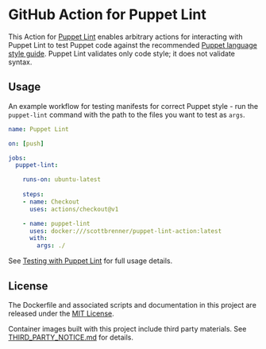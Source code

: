 # GitHub Action for Puppet Lint

This Action for [Puppet Lint](http://puppet-lint.com/) enables arbitrary actions for interacting with Puppet Lint to test Puppet code against the recommended [Puppet language style guide](puppet.com/docs/puppet/latest/style_guide.html). Puppet Lint validates only code style; it does not validate syntax.

## Usage

An example workflow for testing manifests for correct Puppet style - run the `puppet-lint` command with the path to the files you want to test as `args`.

```yaml
name: Puppet Lint

on: [push]

jobs:
  puppet-lint:

    runs-on: ubuntu-latest
    
    steps:
    - name: Checkout
      uses: actions/checkout@v1

    - name: puppet-lint
      uses: docker:///scottbrenner/puppet-lint-action:latest
      with:
        args: ./
```

See [Testing with Puppet Lint](https://github.com/rodjek/puppet-lint#testing-with-puppet-lint) for full usage details.

## License

The Dockerfile and associated scripts and documentation in this project are released under the [MIT License](LICENSE).

Container images built with this project include third party materials. See [THIRD_PARTY_NOTICE.md](THIRD_PARTY_NOTICE.md) for details.
